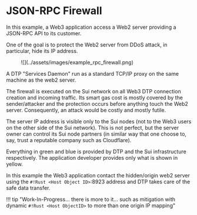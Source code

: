 # JSON-RPC Firewall

In this example, a Web3 application access a Web2 server providing a JSON-RPC API to its customer. 

One of the goal is to protect the Web2 server from DDoS attack, in particular, hide its IP address.

<figure markdown>![](../assets/images/example_rpc_firewall.png)</figure>

A DTP "Services Daemon" run as a standard TCP/IP proxy on the same machine as the web2 server.

The firewall is executed on the Sui network on all Web3 DTP connection creation and incoming traffic. Its smart gas cost is mostly covered by the sender/attacker and the protection occurs before anything touch the Web2 server. Consequently, an attack would be costly and mostly futile.

The server IP address is visible only to the Sui nodes (not to the Web3 users on the other side of the Sui network). This is not perfect, but the server owner can control its Sui node partners (in similar way that one choose to, say, trust a reputable company such as Cloudflare).

Everything in green and blue is provided by DTP and the Sui infrastructure respectively. The application developer provides only what is shown in yellow.

In this example the Web3 application contact the hidden/origin web2 server using the `#!Rust <Host Object ID>`:8923 address and DTP takes care of the safe data transfer.

!!! tip "Work-In-Progress... there is more to it... such as mitigation with dynamic `#!Rust <Host ObjectID>` to more than one origin IP mapping"